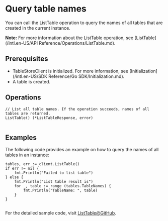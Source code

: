 # Query table names

You can call the ListTable operation to query the names of all tables that are created in the current instance.

**Note:** For more information about the ListTable operation, see [ListTable](/intl.en-US/API Reference/Operations/ListTable.md).

## Prerequisites

-   TableStoreClient is initialized. For more information, see [Initialization](/intl.en-US/SDK Reference/Go SDK/Initialization.md).
-   A table is created.

## Operations

```
// List all table names. If the operation succeeds, names of all tables are returned.
ListTable() (*ListTableResponse, error)
            
```

## Examples

The following code provides an example on how to query the names of all tables in an instance:

```
tables, err := client.ListTable()
if err != nil {
    fmt.Println("Failed to list table")
} else {
    fmt.Println("List table result is")
    for _, table := range (tables.TableNames) {
        fmt.Println("TableName: ", table)
    }
}
            
```

For the detailed sample code, visit [ListTable@GitHub](https://github.com/aliyun/aliyun-tablestore-go-sdk/blob/master/sample/TableOperation.go).

